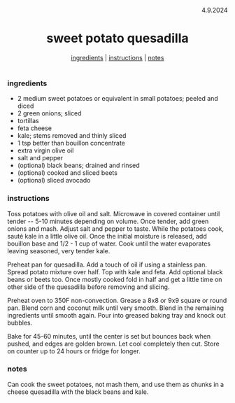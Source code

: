 <p align="right">4.9.2024</p>

<h1 align="center">sweet potato quesadilla</h1>

<div align="center">
  <a href="#ingredients">ingredients</a> | 
  <a href="#instructions">instructions</a> | 
  <a href="#notes">notes</a>
</div>
<br>

### ingredients
- 2 medium sweet potatoes or equivalent in small potatoes; peeled and diced 
- 2 green onions; sliced
- tortillas 
- feta cheese 
- kale; stems removed and thinly sliced 
- 1 tsp better than bouillon concentrate 
- extra virgin olive oil
- salt and pepper 
- (optional) black beans; drained and rinsed 
- (optional) cooked and sliced beets 
- (optional) sliced avocado

### instructions
Toss potatoes with olive oil and salt. Microwave in covered container until tender -- 5-10 minutes depending on volume. Once tender, add green onions and mash. Adjust salt and pepper to taste. While the potatoes cook, sauté kale in a little olive oil. Once the initial moisture is released, add bouillon base and 1/2 - 1 cup of water. Cook until the water evaporates leaving seasoned, very tender kale. 

Preheat pan for quesadilla. Add a touch of oil if using a stainless pan. Spread potato mixture over half. Top with kale and feta. Add optional black beans or beets too. Once mostly cooked fold in half and get a little time on other side of the quesadilla before removing and slicing. 

Preheat oven to 350F non-convection.  Grease a 8x8 or 9x9 square or round pan. Blend corn and coconut milk until very smooth.  Blend in the remaining ingredients until smooth again.  Pour into greased baking tray and knock out bubbles.

Bake for 45-60 minutes, until the center is set but bounces back when pushed, and edges are golden brown.  Let cool completely then cut.  Store on counter up to 24 hours or fridge for longer. 

### notes
Can cook the sweet potatoes, not mash them, and use them as chunks in a cheese quesadilla with the black beans and kale. 